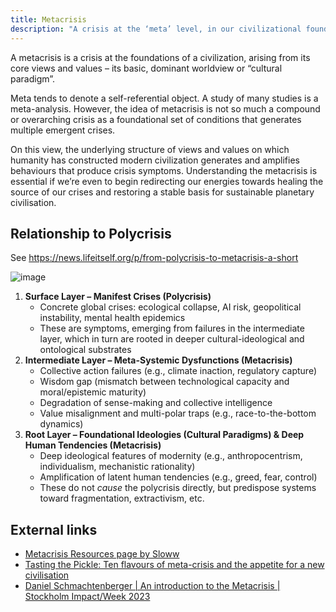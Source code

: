 ```yaml
---
title: Metacrisis
description: "A crisis at the ‘meta’ level, in our civilizational foundations."
---
```


A metacrisis is a crisis at the foundations of a civilization, arising from its core views and values – its basic, dominant worldview or “cultural paradigm”. 

Meta tends to denote a self-referential object. A study of many studies is a meta-analysis. However, the idea of metacrisis is not so much a compound or overarching crisis as a foundational set of conditions that generates multiple emergent crises.

On this view, the underlying structure of views and values on which humanity has constructed modern civilization generates and amplifies behaviours that produce crisis symptoms. Understanding the metacrisis is essential if we’re even to begin redirecting our energies towards healing the source of our crises and restoring a stable basis for sustainable planetary civilisation.

## Relationship to Polycrisis

See https://news.lifeitself.org/p/from-polycrisis-to-metacrisis-a-short

![image](https://github.com/user-attachments/assets/92c5fafc-adf9-4e98-972b-6b3ffc857376)

1. **Surface Layer – Manifest Crises (Polycrisis)**
   * Concrete global crises: ecological collapse, AI risk, geopolitical instability, mental health epidemics
   * These are symptoms, emerging from failures in the intermediate layer, which in turn are rooted in deeper cultural-ideological and ontological substrates
2. **Intermediate Layer – Meta-Systemic Dysfunctions (Metacrisis)**
   * Collective action failures (e.g., climate inaction, regulatory capture)
   * Wisdom gap (mismatch between technological capacity and moral/epistemic maturity)
   * Degradation of sense-making and collective intelligence
   * Value misalignment and multi-polar traps (e.g., race-to-the-bottom dynamics)
3. **Root Layer – Foundational Ideologies (Cultural Paradigms) & Deep Human Tendencies (Metacrisis)**
   * Deep ideological features of modernity (e.g., anthropocentrism, individualism, mechanistic rationality)
   * Amplification of latent human tendencies (e.g., greed, fear, control)
   * These do not *cause* the polycrisis directly, but predispose systems toward fragmentation, extractivism, etc.

## External links

- [Metacrisis Resources page by Sloww](https://metacrisis.org)
- [Tasting the Pickle: Ten flavours of meta-crisis and the appetite for a new civilisation](https://systems-souls-society.com/tasting-the-pickle-ten-flavours-of-meta-crisis-and-the-appetite-for-a-new-civilisation/)
- [Daniel Schmachtenberger | An introduction to the Metacrisis | Stockholm Impact/Week 2023](https://www.youtube.com/watch?v=4kBoLVvoqVY)
